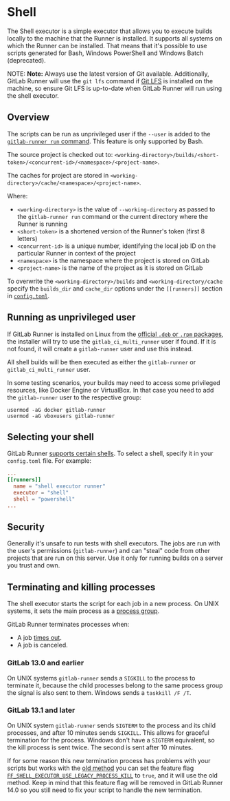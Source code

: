 # Shell

The Shell executor is a simple executor that allows you to execute builds
locally to the machine that the Runner is installed. It supports all systems on
which the Runner can be installed. That means that it's possible to use scripts
generated for Bash, Windows PowerShell and Windows Batch (deprecated).

NOTE: **Note:**
Always use the latest version of Git available. Additionally, GitLab Runner will use
the `git lfs` command if [Git LFS](https://git-lfs.github.com) is installed on the machine,
so ensure Git LFS is up-to-date when GitLab Runner will run using the shell executor.

## Overview

The scripts can be run as unprivileged user if the `--user` is added to the
[`gitlab-runner run` command](../commands/README.md#gitlab-runner-run). This feature is only supported by Bash.

The source project is checked out to:
`<working-directory>/builds/<short-token>/<concurrent-id>/<namespace>/<project-name>`.

The caches for project are stored in
`<working-directory>/cache/<namespace>/<project-name>`.

Where:

- `<working-directory>` is the value of `--working-directory` as passed to the
  `gitlab-runner run` command or the current directory where the Runner is
  running
- `<short-token>` is a shortened version of the Runner's token (first 8 letters)
- `<concurrent-id>` is a unique number, identifying the local job ID on the
  particular Runner in context of the project
- `<namespace>` is the namespace where the project is stored on GitLab
- `<project-name>` is the name of the project as it is stored on GitLab

To overwrite the `<working-directory>/builds` and `<working-directory/cache`
specify the `builds_dir` and `cache_dir` options under the `[[runners]]` section
in [`config.toml`](../configuration/advanced-configuration.md).

## Running as unprivileged user

If GitLab Runner is installed on Linux from the [official `.deb` or `.rpm`
packages](https://packages.gitlab.com/runner/gitlab-runner), the installer will try to use the `gitlab_ci_multi_runner`
user if found. If it is not found, it will create a `gitlab-runner` user and use
this instead.

All shell builds will be then executed as either the `gitlab-runner` or
`gitlab_ci_multi_runner` user.

In some testing scenarios, your builds may need to access some privileged
resources, like Docker Engine or VirtualBox. In that case you need to add the
`gitlab-runner` user to the respective group:

```shell
usermod -aG docker gitlab-runner
usermod -aG vboxusers gitlab-runner
```

## Selecting your shell

GitLab Runner [supports certain shells](../shells/index.md). To select a shell, specify it in your `config.toml` file. For example:

```toml
...
[[runners]]
  name = "shell executor runner"
  executor = "shell"
  shell = "powershell"
...
```

## Security

Generally it's unsafe to run tests with shell executors. The jobs are run with
the user's permissions (`gitlab-runner`) and can "steal" code from other
projects that are run on this server. Use it only for running builds on a
server you trust and own.

## Terminating and killing processes

The shell executor starts the script for each job in a new process. On
UNIX systems, it sets the main process as a [process
group](http://www.informit.com/articles/article.aspx?p=397655&seqNum=6).

GitLab Runner terminates processes when:

- A job [times out](https://docs.gitlab.com/ee/user/project/pipelines/settings.html#timeout).
- A job is canceled.

### GitLab 13.0 and earlier

On UNIX systems `gitlab-runner` sends a `SIGKILL` to the process to
terminate it, because the child processes belong to the same process
group the signal is also sent to them. Windows sends a `taskkill /F /T`.

### GitLab 13.1 and later

On UNIX system `gitlab-runner` sends `SIGTERM` to the process and its
child processes, and after 10 minutes sends `SIGKILL`. This allows for
graceful termination for the process. Windows don't have a `SIGTERM`
equivalent, so the kill process is sent twice. The second is sent after
10 minutes.

If for some reason this new termination process has problems with your
scripts but works with the  [old method](#gitlab-130-and-earlier) you can
set the feature flag
[`FF_SHELL_EXECUTOR_USE_LEGACY_PROCESS_KILL`](../configuration/feature-flags.md)
to `true`, and it will use the old method. Keep in mind that this
feature flag will be removed in GitLab Runner 14.0 so you still need to
fix your script to handle the new termination.
